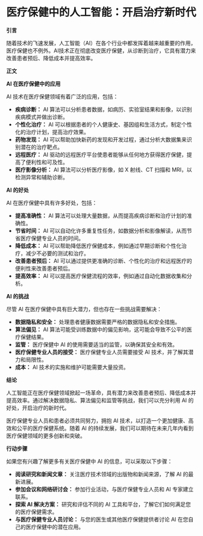 # 医疗保健中的人工智能：开启治疗新时代

**引言**

随着技术的飞速发展，人工智能（AI）在各个行业中都发挥着越来越重要的作用，医疗保健也不例外。AI技术正在彻底改变医疗保健，从诊断到治疗，它具有潜力来改善患者预后、降低成本并提高效率。

**正文**

**AI 在医疗保健中的应用**

AI 技术在医疗保健领域有着广泛的应用，包括：

- **疾病诊断：** AI 算法可以分析患者数据，如病历、实验室结果和影像，以识别疾病模式并做出诊断。
- **个性化治疗：** AI 可以根据患者的个人健康史、基因组和生活方式，制定个性化的治疗计划，提高治疗效果。
- **药物发现：** AI 可以帮助加快新药的发现和开发过程，通过分析大数据集来识别潜在的治疗靶点。
- **远程医疗：** AI 驱动的远程医疗平台使患者能够从任何地方获得医疗保健，提高了便利性和可及性。
- **医疗影像分析：** AI 算法可以分析医疗影像，如 X 射线、CT 扫描和 MRI，以检测异常和辅助诊断。

**AI 的好处**

AI 在医疗保健中具有许多好处，包括：

- **提高准确性：** AI 算法可以处理大量数据，从而提高疾病诊断和治疗计划的准确性。
- **节省时间：** AI 可以自动化许多重复性任务，如数据分析和影像解读，从而节省医疗保健专业人员的时间。
- **降低成本：** AI 可以帮助降低医疗保健成本，例如通过早期诊断和个性化治疗，减少不必要的测试和治疗。
- **改善患者预后：** AI 可以通过提供更准确的诊断、个性化的治疗和远程医疗的便利性来改善患者预后。
- **提高效率：** AI 可以提高医疗保健流程的效率，例如通过自动化数据收集和分析。

**AI 的挑战**

尽管 AI 在医疗保健中具有巨大潜力，但也存在一些挑战需要解决：

- **数据隐私和安全：** 处理患者健康数据需要严格的数据隐私和安全措施。
- **算法偏见：** AI 算法可能受训练数据中的偏见影响，这可能会导致不公平的医疗保健结果。
- **监管：** 医疗保健中 AI 的使用需要适当的监管，以确保其安全和有效。
- **医疗保健专业人员的接受：** 医疗保健专业人员需要接受 AI 技术，并了解其潜力和局限性。
- **成本：** AI 技术的实施和维护可能需要大量投资。

**结论**

人工智能正在医疗保健领域掀起一场革命，具有潜力来改善患者预后、降低成本并提高效率。通过解决数据隐私、算法偏见和监管等挑战，我们可以充分利用 AI 的好处，开启治疗的新时代。

医疗保健专业人员和患者必须共同努力，拥抱 AI 技术，以打造一个更加健康、高效和公平的医疗保健系统。随着 AI 的持续发展，我们可以期待在未来几年内看到医疗保健领域的更多创新和突破。

**行动步骤**

如果您有兴趣了解更多有关医疗保健中 AI 的信息，可以采取以下步骤：

- **阅读研究和新闻文章：** 关注医疗技术领域的出版物和新闻来源，了解 AI 的最新进展。
- **参加会议和网络研讨会：** 参加行业活动，与医疗保健专业人员和 AI 专家建立联系。
- **探索 AI 解决方案：** 研究和评估不同的 AI 工具和平台，了解它们如何满足您的医疗保健需求。
- **与医疗保健专业人员讨论：** 与您的医生或其他医疗保健提供者讨论 AI 在您自己的医疗保健中的潜在应用。
